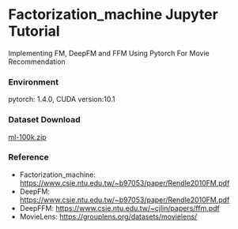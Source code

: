 # Factorization_machine Jupyter Tutorial
Implementing FM, DeepFM and FFM Using Pytorch For Movie Recommendation

### Environment
pytorch: 1.4.0, CUDA version:10.1

### Dataset Download
[ml-100k.zip](http://files.grouplens.org/datasets/movielens/ml-100k.zip)


### Reference
- Factorization_machine: https://www.csie.ntu.edu.tw/~b97053/paper/Rendle2010FM.pdf
- DeepFM: https://www.csie.ntu.edu.tw/~b97053/paper/Rendle2010FM.pdf
- DeepFFM: https://www.csie.ntu.edu.tw/~cjlin/papers/ffm.pdf
- MovieLens: https://grouplens.org/datasets/movielens/